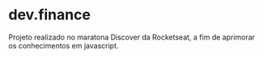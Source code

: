 # dev.finance
 Projeto realizado no maratona Discover da Rocketseat, a fim de aprimorar os conhecimentos em javascript.

